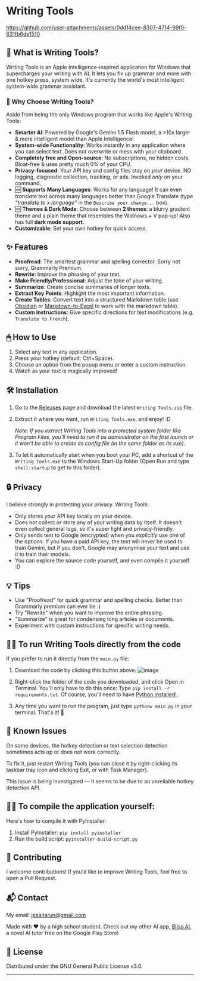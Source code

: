 # Writing Tools

https://github.com/user-attachments/assets/0dd14cee-8307-4714-99f0-631fb6de1510

## 🚀 What is Writing Tools?

Writing Tools is an Apple Intelligence-inspired application for Windows that supercharges your writing with AI. It lets you fix up grammar and more with one  hotkey press, system wide. It's currently the world's most intelligent system-wide grammar assistant.

### 🌟 Why Choose Writing Tools?

Aside from being the only Windows program that works like Apple's Writing Tools:

- **Smarter AI**: Powered by Google's Gemini 1.5 Flash model, a >10x larger & more intelligent model than Apple Intelligence!
- **System-wide Functionality**: Works instantly in any application where you can select text. Does not overwrite or mess with your clipboard.
- **Completely free and Open-source**: No subscriptions, no hidden costs. Bloat-free & uses pretty much 0% of your CPU.
- **Privacy-focused**: Your API key and config files stay on *your* device. NO logging, diagnostic collection, tracking, or ads. Invoked *only* on your command.
- 🆕 **Supports Many Languages**: Works for any language! It can even *translate* text across many languages better than Google Translate (type *"translate to x language"* in the `Describe your change...` box).
- 🆕 **Themes & Dark Mode**: Choose between **2 themes**: a blurry gradient theme and a plain theme that resembles the Widnows + V pop-up! Also has full **dark mode support**.
- **Customizable**: Set your own hotkey for quick access.

## ✨ Features

- **Proofread**: The smartest grammar and spelling corrector. Sorry not sorry, Grammarly Premium.
- **Rewrite**: Improve the phrasing of your text.
- **Make Friendly/Professional**: Adjust the tone of your writing.
- **Summarize**: Create concise summaries of longer texts.
- **Extract Key Points**: Highlight the most important information.
- **Create Tables**: Convert text into a structured Markdown table (use [Obsidian](https://obsidian.md/) or [Markdown-to-Excel](https://tableconvert.com/markdown-to-excel) to work with the markdown table).
- **Custom Instructions**: Give specific directions for text modifications (e.g. `Translate to French`).

## 🖱 How to Use

1. Select any text in any application.
2. Press your hotkey (default: Ctrl+Space).
3. Choose an option from the popup menu or enter a custom instruction.
4. Watch as your text is magically improved!

## 🛠 Installation

1. Go to the [Releases](https://github.com/theJayTea/WritingTools/releases) page and download the latest `Writing Tools.zip` file.
   
2. Extract it where you want, run `Writing Tools.exe`, and enjoy! :D

   *Note: If you extract Writing Tools into a protected system folder like Program Files, you'll need to run it as administrator on the first launch or it won't be able to create its config file (in the same folder as its exe).*
   
4. To let it automatically start when you boot your PC, add a shortcut of the `Writing Tools.exe` to the Windows Start-Up folder (Open Run and type `shell:startup` to get to this folder). 

## 🔒 Privacy

I believe strongly in protecting your privacy. Writing Tools:
- Only stores your API key locally on your device.
- Does not collect or store any of your writing data by itself. It doesn't even collect general logs, so it's super light and privacy-friendly.
- Only sends text to Google (encrypted) when you *explicitly* use one of the options. If you have a paid API key, the text will never be used to train Gemini, but if you don't, Google may anonymise your text and use it to train their models.
- You can explore the source code yourself, and even compile it yourself :D

## 💡 Tips

- Use "Proofread" for quick grammar and spelling checks. Better than Grammarly premium can ever be :)
- Try "Rewrite" when you want to improve the entire phrasing.
- "Summarize" is great for condensing long articles or documents.
- Experiment with custom instructions for specific writing needs.

## 👨‍💻 To run Writing Tools directly from the code

If you prefer to run it directly from the `main.py` file:

1. Download the code by clicking this button above:
   ![image](https://github.com/user-attachments/assets/4c6cab79-4918-451c-9ad1-1bbcf8472275)

2. Right-click the folder of the code you downloaded, and click Open in Terminal.
   You'll only have to do this once: Type `pip install -r requirements.txt`.
   Of course, you'll need to have [Python installed!](https://www.python.org/downloads/).

3. Any time you want to run the program, just type `pythonw main.py` in your terminal. That's it! 🎉

## 🐞 Known Issues
On some devices, the hotkey detection or text selection detection sometimes acts up or does not work correctly.

To fix it, just restart Writing Tools (you can close it by right-clicking its taskbar tray icon and clicking Exit, or with Task Manager).

This issue is being investigated — it seems to be due to an unreliable hotkey detection API.

## 👨‍💻 To compile the application yourself:

Here's how to compile it with PyInstaller:

1. Install PyInstaller: `pip install pyinstaller`
2. Run the build script: `pyinstaller-build-script.py`

## 🤝 Contributing

I welcome contributions! If you'd like to improve Writing Tools, feel free to open a Pull Request.

## 📬 Contact

My email: jesaitarun@gmail.com

Made with ❤️ by a high school student. Check out my other AI app, [Bliss AI](https://play.google.com/store/apps/details?id=com.jesai.blissai), a novel AI tutor free on the Google Play Store!

## 📄 License

Distributed under the GNU General Public License v3.0.

---

